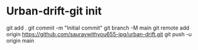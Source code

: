 # Urban-drift-git init
git add .
git commit -m "Initial commit"
git branch -M main
git remote add origin https://github.com/sauravwithyou655-jpg/urban-drift.git
git push -u origin main
